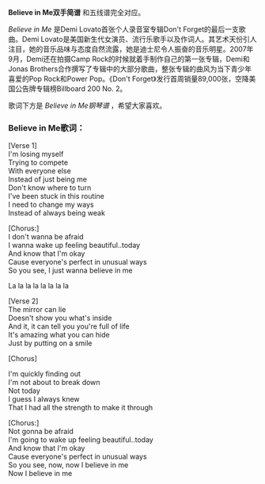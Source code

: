 

**Believe in Me双手简谱** 和五线谱完全对应。

_Believe in Me_ 是Demi Lovato首张个人录音室专辑Don't Forget的最后一支歌曲。Demi
Lovato是美国新生代女演员、流行乐歌手以及作词人。其艺术天份引人注目，她的音乐品味与态度自然流露，她是迪士尼令人振奋的音乐明星。2007年9月，Demi还在拍摄Camp
Rock的时候就着手制作自己的第一张专辑，Demi和Jonas Brothers合作撰写了专辑中的大部分歌曲，整张专辑的曲风为当下青少年喜爱的Pop
Rock和Power Pop。《Don't Forget》发行首周销量89,000张，空降美国公告牌专辑榜Billboard 200 No. 2。

歌词下方是 _Believe in Me钢琴谱_ ，希望大家喜欢。

### Believe in Me歌词：

[Verse 1]  
I'm losing myself  
Trying to compete  
With everyone else  
Instead of just being me  
Don't know where to turn  
I've been stuck in this routine  
I need to change my ways  
Instead of always being weak

[Chorus:]  
I don't wanna be afraid  
I wanna wake up feeling beautiful..today  
And know that I'm okay  
Cause everyone's perfect in unusual ways  
So you see, I just wanna believe in me

La la la la la la la la

[Verse 2]  
The mirror can lie  
Doesn't show you what's inside  
And it, it can tell you you're full of life  
It's amazing what you can hide  
Just by putting on a smile

[Chorus]

I'm quickly finding out  
I'm not about to break down  
Not today  
I guess I always knew  
That I had all the strength to make it through

[Chorus:]  
Not gonna be afraid  
I'm going to wake up feeling beautiful..today  
And know that I'm okay  
Cause everyone's perfect in unusual ways  
So you see, now, now I believe in me  
Now I believe in me

